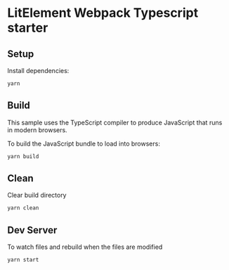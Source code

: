 # LitElement Webpack Typescript starter

## Setup

Install dependencies:

```bash
yarn
```

## Build

This sample uses the TypeScript compiler to produce JavaScript that runs in modern browsers.

To build the JavaScript bundle to load into browsers:

```bash
yarn build
```

## Clean

Clear build directory

```bash
yarn clean
```

## Dev Server

To watch files and rebuild when the files are modified

```bash
yarn start
```
